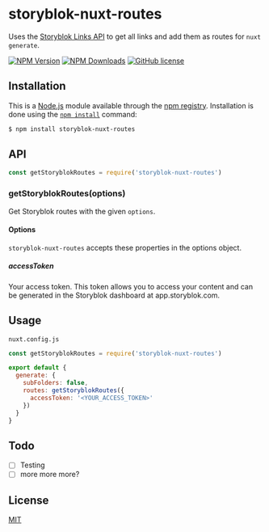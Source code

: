 # storyblok-nuxt-routes
 Uses the [Storyblok Links API](https://www.storyblok.com/docs/Delivery-Api/Links) to get all links and add them as routes for `nuxt generate`.

[![NPM Version](https://img.shields.io/npm/v/storyblok-nuxt-routes.svg)](https://www.npmjs.com/package/storyblok-nuxt-routes) [![NPM Downloads](https://img.shields.io/npm/dt/storyblok-nuxt-routes.svg)](https://www.npmjs.com/package/storyblok-nuxt-routes) [![GitHub license](https://img.shields.io/github/license/hpfahl/storyblok-nuxt-routes.svg)](https://github.com/hpfahl/storyblok-nuxt-routes/blob/master/LICENSE)

## Installation

This is a [Node.js](https://nodejs.org/en/) module available through the [npm registry](https://www.npmjs.com/).
Installation is done using the [`npm install`](https://docs.npmjs.com/getting-started/installing-npm-packages-locally) command:

```sh
$ npm install storyblok-nuxt-routes
```

## API

```javascript
const getStoryblokRoutes = require('storyblok-nuxt-routes')
```

### getStoryblokRoutes(options)

Get Storyblok routes with the given `options`.

#### Options

`storyblok-nuxt-routes` accepts these properties in the options object.

##### accessToken

Your access token. This token allows you to access your content and can be generated in the Storyblok dashboard at app.storyblok.com.

## Usage

`nuxt.config.js`

```javascript
const getStoryblokRoutes = require('storyblok-nuxt-routes')

export default {
  generate: {
    subFolders: false,
    routes: getStoryblokRoutes({
      accessToken: '<YOUR_ACCESS_TOKEN>'
    })
  }
}
```

## Todo

- [ ] Testing
- [ ] more more more?

## License

[MIT](LICENSE)
